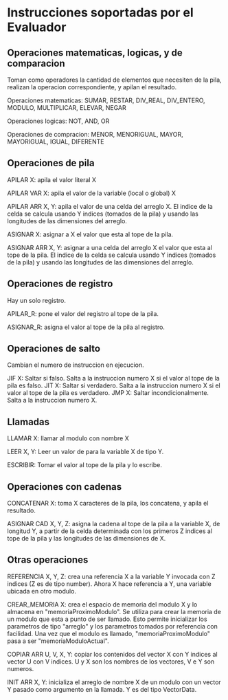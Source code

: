 # Instrucciones soportadas por el Evaluador

## Operaciones matematicas, logicas, y de comparacion

Toman como operadores la cantidad de elementos que necesiten de la pila, realizan la operacion correspondiente, y apilan el resultado.

Operaciones matematicas: SUMAR, RESTAR, DIV\_REAL, DIV\_ENTERO, MODULO, MULTIPLICAR, ELEVAR, NEGAR

Operaciones logicas: NOT, AND, OR

Operaciones de compracion: MENOR, MENORIGUAL, MAYOR, MAYORIGUAL, IGUAL, DIFERENTE

## Operaciones de pila

APILAR X: apila el valor literal X

APILAR VAR X: apila el valor de la variable (local o global) X

APILAR ARR X, Y: apila el valor de una celda del arreglo X. El indice de la celda se calcula usando Y indices (tomados de la pila) y usando las
longitudes de las dimensiones del arreglo.

ASIGNAR X: asignar a X el valor que esta al tope de la pila.

ASIGNAR ARR X, Y: asignar a una celda del arreglo X el valor que esta al tope de la pila. El indice de la celda se calcula usando Y indices (tomados
de la pila) y usando las longitudes de las dimensiones del arreglo.

## Operaciones de registro

Hay un solo registro.

APILAR_R: pone el valor del registro al tope de la pila.

ASIGNAR_R: asigna el valor al tope de la pila al registro.

## Operaciones de salto

Cambian el numero de instruccion en ejecucion.

JIF X: Saltar si falso. Salta a la instruccion numero X si el valor al tope de la pila es falso.
JIT X: Saltar si verdadero. Salta a la instruccion numero X si el valor al tope de la pila es verdadero.
JMP X: Saltar incondicionalmente. Salta a la instruccion numero X.

## Llamadas

LLAMAR X: llamar al modulo con nombre X

LEER X, Y: Leer un valor de para la variable X de tipo Y.

ESCRIBIR: Tomar el valor al tope de la pila y lo escribe.

## Operaciones con cadenas

CONCATENAR X: toma X caracteres de la pila, los concatena, y apila el resultado.

ASIGNAR CAD X, Y, Z: asigna la cadena al tope de la pila a la variable X, de longitud Y, a partir de la celda determinada con los primeros Z indices
al tope de la pila y las longitudes de las dimensiones de X.

## Otras operaciones

REFERENCIA X, Y, Z: crea una referencia X a la variable Y invocada con Z indices (Z es de tipo number). Ahora X hace referencia a Y, una variable ubicada en otro modulo.

CREAR_MEMORIA X: crea el espacio de memoria del modulo X y lo almacena en "memoriaProximoModulo". Se utiliza para crear la memoria de un modulo que
esta a punto de ser llamado. Esto permite inicializar los parametros de tipo "arreglo" y los parametros tomados por referencia con facilidad. Una
vez que el modulo es llamado, "memoriaProximoModulo" pasa a ser "memoriaModuloActual". 

COPIAR ARR U, V, X, Y: copiar los contenidos del vector X con Y indices al vector U con V indices. U y X son los nombres de los vectores, V e Y son numeros.

INIT ARR X, Y: inicializa el arreglo de nombre X de un modulo con un vector Y pasado como argumento en la llamada. Y es del tipo VectorData.
